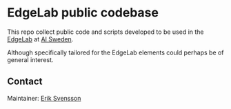# EdgeLab public codebase

This repo collect public code and scripts developed to be used in the [EdgeLab](https://www.ai.se/en/data-factory/edge-lab) at [AI Sweden](https://www.ai.se/en). 

Although specifically tailored for the EdgeLab elements could perhaps be of general interest.

## Contact
Maintainer: [Erik Svensson](erik.svensson@ai.se)







